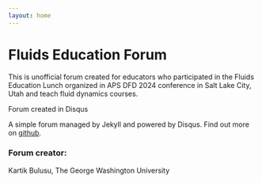 ```yaml
---
layout: home
---
```


# Fluids Education Forum

This is unofficial forum created for educators who participated in the Fluids Education Lunch organized in APS DFD 2024 conference in Salt Lake City, Utah and teach fluid dynamics courses.

Forum created in Disqus

A simple forum managed by Jekyll and powered by Disqus. 
Find out more on [github](http://www.github.com/klcodanr/Jekyll-Disqus-Forum).

### Forum creator: 
Kartik Bulusu, The George Washington University
